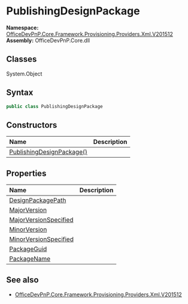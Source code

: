 # PublishingDesignPackage

**Namespace:** [OfficeDevPnP.Core.Framework.Provisioning.Providers.Xml.V201512](OfficeDevPnP.Core.Framework.Provisioning.Providers.Xml.V201512.md)
**Assembly:** OfficeDevPnP.Core.dll
## Classes
System.Object
## Syntax
```C#
public class PublishingDesignPackage
```
## Constructors
|**Name**|**Description**|
|:-----|:-----|
| [PublishingDesignPackage()](PublishingDesignPackageconstructor1details.md) | 
## Properties
|**Name**|**Description**|
|:-----|:-----|
| [DesignPackagePath](PublishingDesignPackage.DesignPackagePath.md) | 
| [MajorVersion](PublishingDesignPackage.MajorVersion.md) | 
| [MajorVersionSpecified](PublishingDesignPackage.MajorVersionSpecified.md) | 
| [MinorVersion](PublishingDesignPackage.MinorVersion.md) | 
| [MinorVersionSpecified](PublishingDesignPackage.MinorVersionSpecified.md) | 
| [PackageGuid](PublishingDesignPackage.PackageGuid.md) | 
| [PackageName](PublishingDesignPackage.PackageName.md) | 
## See also
- [OfficeDevPnP.Core.Framework.Provisioning.Providers.Xml.V201512](OfficeDevPnP.Core.Framework.Provisioning.Providers.Xml.V201512.md)
